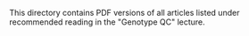 This directory contains PDF versions of all articles listed under recommended reading in the "Genotype QC" lecture.
